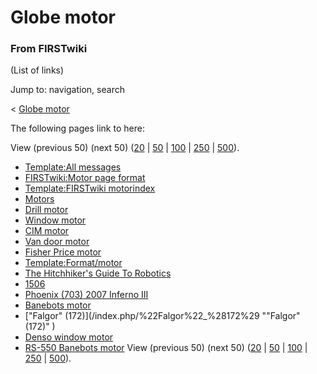 # Globe motor

### From FIRSTwiki

(List of links)

Jump to: navigation, search

&lt; [Globe motor](/index.php?title=Globe_motor&redirect=no "Globe motor" )  

The following pages link to here:

View (previous 50) (next 50)
([20](/index.php?title=Special:Whatlinkshere/Globe_motor&limit=20&from=0
"Special:Whatlinkshere/Globe motor" ) |
[50](/index.php?title=Special:Whatlinkshere/Globe_motor&limit=50&from=0
"Special:Whatlinkshere/Globe motor" ) |
[100](/index.php?title=Special:Whatlinkshere/Globe_motor&limit=100&from=0
"Special:Whatlinkshere/Globe motor" ) |
[250](/index.php?title=Special:Whatlinkshere/Globe_motor&limit=250&from=0
"Special:Whatlinkshere/Globe motor" ) |
[500](/index.php?title=Special:Whatlinkshere/Globe_motor&limit=500&from=0
"Special:Whatlinkshere/Globe motor" )).

  * [Template:All messages](/index.php/Template:All_messages "Template:All messages" )
  * [FIRSTwiki:Motor page format](/index.php/FIRSTwiki:Motor_page_format "FIRSTwiki:Motor page format" )
  * [Template:FIRSTwiki motorindex](/index.php/Template:FIRSTwiki_motorindex "Template:FIRSTwiki motorindex" )
  * [Motors](/index.php/Motors "Motors" )
  * [Drill motor](/index.php/Drill_motor "Drill motor" )
  * [Window motor](/index.php/Window_motor "Window motor" )
  * [CIM motor](/index.php/CIM_motor "CIM motor" )
  * [Van door motor](/index.php/Van_door_motor "Van door motor" )
  * [Fisher Price motor](/index.php/Fisher_Price_motor "Fisher Price motor" )
  * [Template:Format/motor](/index.php/Template:Format/motor "Template:Format/motor" )
  * [The Hitchhiker's Guide To Robotics](/index.php/The_Hitchhiker%27s_Guide_To_Robotics "The Hitchhiker's Guide To Robotics" )
  * [1506](/index.php/1506 "1506" )
  * [Phoenix (703) 2007 Inferno III](/index.php/Phoenix_%28703%29_2007_Inferno_III "Phoenix \(703\) 2007 Inferno III" )
  * [Banebots motor](/index.php/Banebots_motor "Banebots motor" )
  * ["Falgor" (172)](/index.php/%22Falgor%22_%28172%29 ""Falgor" \(172\)" )
  * [Denso window motor](/index.php/Denso_window_motor "Denso window motor" )
  * [RS-550 Banebots motor](/index.php/RS-550_Banebots_motor "RS-550 Banebots motor" )
View (previous 50) (next 50)
([20](/index.php?title=Special:Whatlinkshere/Globe_motor&limit=20&from=0
"Special:Whatlinkshere/Globe motor" ) |
[50](/index.php?title=Special:Whatlinkshere/Globe_motor&limit=50&from=0
"Special:Whatlinkshere/Globe motor" ) |
[100](/index.php?title=Special:Whatlinkshere/Globe_motor&limit=100&from=0
"Special:Whatlinkshere/Globe motor" ) |
[250](/index.php?title=Special:Whatlinkshere/Globe_motor&limit=250&from=0
"Special:Whatlinkshere/Globe motor" ) |
[500](/index.php?title=Special:Whatlinkshere/Globe_motor&limit=500&from=0
"Special:Whatlinkshere/Globe motor" )).

